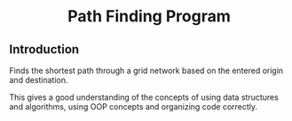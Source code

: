 <h1 align="center">Path Finding Program</h1>

<h2>Introduction</h2>
<p>Finds the shortest path through a grid network based on the entered origin and destination.</p>
<p>This gives a good understanding of the concepts of using data structures and algorithms, using OOP concepts and organizing code correctly.</p>

